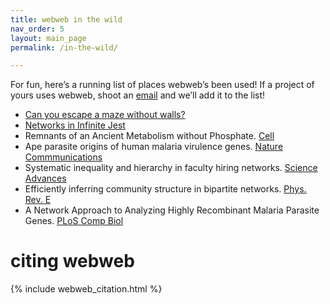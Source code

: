 ```yaml
---
title: webweb in the wild
nav_order: 5
layout: main_page
permalink: /in-the-wild/

---
```


For fun, here’s a running list of places webweb’s been used! If a project of yours uses webweb, shoot an [email](mailto:hunter.wapman@gmail.com) and we’ll add it to the list!

- [Can you escape a maze without walls?](http://danlarremore.com/538Maze.html)
- [Networks in Infinite Jest](https://hneutr.github.io/infinite_jest_webweb)
- Remnants of an Ancient Metabolism without Phosphate. [Cell](https://www.cell.com/cell/fulltext/S0092-8674(17)30133-2)
- Ape parasite origins of human malaria virulence genes. [Nature Commmunications](https://www.nature.com/articles/ncomms9368)
- Systematic inequality and hierarchy in faculty hiring networks. [Science Advances](http://advances.sciencemag.org/content/1/1/e1400005)
- Efficiently inferring community structure in bipartite networks. [Phys. Rev. E](https://journals.aps.org/pre/abstract/10.1103/PhysRevE.90.012805)
- A Network Approach to Analyzing Highly Recombinant Malaria Parasite Genes. [PLoS Comp Biol](https://journals.plos.org/ploscompbiol/article?id=10.1371/journal.pcbi.1003268)

# citing webweb

{% include webweb_citation.html %}
